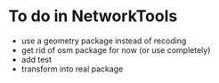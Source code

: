 # To do in NetworkTools
- use a geometry package instead of recoding
- get rid of osm package for now (or use completely)
- add test
- transform into real package
